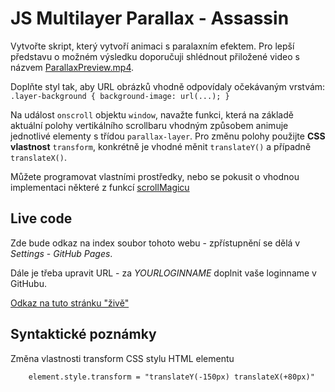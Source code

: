 # JS Multilayer Parallax - Assassin

Vytvořte skript, který vytvoří animaci s paralaxním efektem. Pro lepší představu o možném výsledku doporučuji shlédnout přiložené video s názvem [ParallaxPreview.mp4](ParallaxPreview.mp4).

Doplňte styl tak, aby URL obrázků vhodně odpovídaly očekávaným vrstvám:
``.layer-background { background-image: url(...); }``

Na událost ``onscroll`` objektu ``window``, navažte funkci, která na základě aktuální polohy vertikálního scrollbaru vhodným způsobem animuje jednotlivé elementy s třídou ``parallax-layer``. Pro změnu polohy použijte **CSS vlastnost** ``transform``, konkrétně je vhodné měnit ``translateY()`` a případně ``translateX()``.

Můžete programovat vlastními prostředky, nebo se pokusit o vhodnou implementaci některé z funkcí [scrollMagicu](https://scrollmagic.io/examples/advanced/parallax_sections.html)

## Live code
Zde bude odkaz na index soubor tohoto webu - zpřístupnění se dělá v *Settings* - *GitHub Pages*.

Dále je třeba upravit URL - za *YOURLOGINNAME* doplnit vaše loginname v GitHubu.

[Odkaz na tuto stránku "živě"](https://pslib-cz.github.io/2020p2web-js-parallax-assassin-vojzatl019/index.html)

## Syntaktické poznámky
Změna vlastnosti transform CSS stylu HTML elementu
````
    element.style.transform = "translateY(-150px) translateX(+80px)"
````
